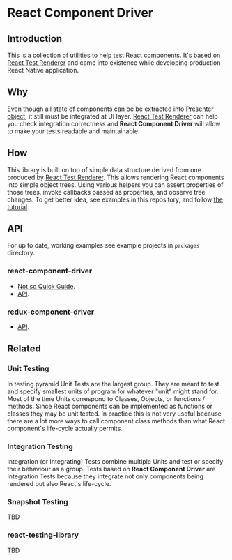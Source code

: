 # React Component Driver

## Introduction

This is a collection of utilities to help test React components. It's based on [React Test Renderer](https://reactjs.org/docs/test-renderer.html) and came into existence while developing production React Native application.

## Why

Even though all state of components can be be extracted into [Presenter object](https://martinfowler.com/eaaDev/PresentationModel.html), it still must be integrated at UI layer. [React Test Renderer](https://reactjs.org/docs/test-renderer.html) can help you check integration correctness and **React Component Driver** will allow to make your tests readable and maintainable.

## How

This library is built on top of simple data structure derived from one produced by [React Test Renderer](https://reactjs.org/docs/test-renderer.html). This allows rendering React components into simple object trees. Using various helpers you can assert properties of those trees, invoke callbacks passed as properties, and observe tree changes. To get better idea, see examples in this repository, and follow [the tutorial](Tutorial.md).

## API

For up to date, working examples see example projects in `packages` directory.

### react-component-driver

- [Not so Quick Guide](react-component-driver/README.org).
- [API](react-component-driver/API.md).

### redux-component-driver

- [API](redux-component-driver/API.md).

## Related

### Unit Testing

In testing pyramid Unit Tests are the largest group. They are meant to test and specify smallest units of program for whatever "unit" might stand for. Most of the time Units correspond to Classes, Objects, or functions / methods. Since React components can be implemented as functions or classes they may be unit tested. In practice this is not very useful because there are a lot more ways to call component class methods than what React component's life-cycle actually permits.

### Integration Testing

Integration (or Integrating) Tests combine multiple Units and test or specify their behaviour as a group. Tests based on **React Component Driver** are Integration Tests because they integrate not only components being rendered but also React's life-cycle.

### Snapshot Testing

TBD

### react-testing-library

TBD
